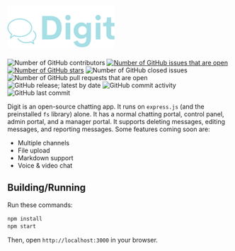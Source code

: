 # [![Digit Logo](/content/logo-transparent.png)](https://digit.fifly.org)

![Number of GitHub contributors](https://img.shields.io/github/contributors/fifly-llc/digit)
[![Number of GitHub issues that are open](https://img.shields.io/github/issues/fifly-llc/digit)](https://github.com/fifly-llc/digit/issues)
[![Number of GitHub stars](https://img.shields.io/github/stars/fifly-llc/digit)](https://github.com/fifly-llc/digit/stargazers)
![Number of GitHub closed issues](https://img.shields.io/github/issues-closed/fifly-llc/digit)
![Number of GitHub pull requests that are open](https://img.shields.io/github/issues-pr-raw/fifly-llc/digit)
![GitHub release; latest by date](https://img.shields.io/github/v/release/fifly-llc/digit)
![GitHub commit activity](https://img.shields.io/github/commit-activity/m/fifly-llc/digit)
![GitHub last commit](https://img.shields.io/github/last-commit/fifly-llc/digit)

Digit is an open-source chatting app. It runs on `express.js` (and the preinstalled `fs` library) alone. It has a normal chatting portal, control panel, admin portal, and a manager portal. It supports deleting messages, editing messages, and reporting messages. Some features coming soon are:

* Multiple channels
* File upload
* Markdown support
* Voice & video chat

## Building/Running

Run these commands:

```bash
npm install
npm start
```

Then, open `http://localhost:3000` in your browser.
